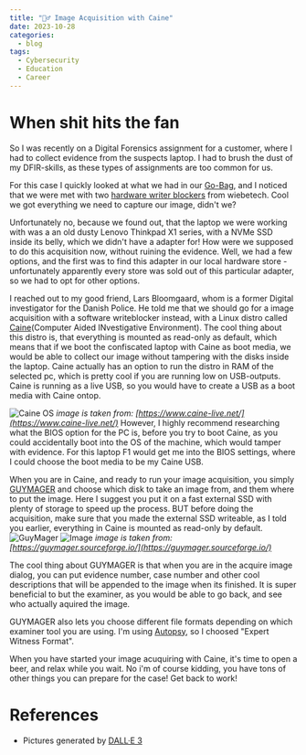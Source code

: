 ```yaml
---
title: "🕵️‍♂️ Image Acquisition with Caine"
date: 2023-10-28
categories:
  - blog
tags:
  - Cybersecurity
  - Education
  - Career
---
```


# When shit hits the fan

So I was recently on a Digital Forensics assignment for a customer, where I had to collect evidence from the suspects laptop. I had to brush the dust of my DFIR-skills, as these types of assignments are too common for us. 

For this case I quickly looked at what we had in our [Go-Bag](https://blog.jonsdocs.org.uk/2022/12/10/a-cyber-security-incident-response-go-bag/), and I noticed that we were met with two [hardware writer blockers](https://wiebetech.com/products/forensic-combodock-v5-5/) from wiebetech. Cool we got everything we need to capture our image, didn't we?

Unfortunately no, because we found out, that the laptop we were working with was a an old dusty Lenovo Thinkpad X1 series, with a NVMe SSD inside its belly, which we didn't have a adapter for! How were we supposed to do this acquisition now, without ruining the evidence. Well, we had a few options, and the first was to find this adapter in our local hardware store - unfortunately apparently every store was sold out of this particular adapter, so we had to opt for other options. 

I reached out to my good friend, Lars Bloomgaard, whom is a former Digital investigator for the Danish Police. He told me that we should go for a image acquisition with a software writeblocker instead, with a Linux distro called [Caine](https://www.caine-live.net/)(Computer Aided INvestigative Environment). The cool thing about this distro is, that everything is mounted as read-only as default, which means that if we boot the confiscated laptop with Caine as boot media, we would be able to collect our image without tampering with the disks inside the laptop. Caine actually has an option to run the distro in RAM of the selected pc, which is pretty cool if you are running low on USB-outputs. Caine is running as a live USB, so you would have to create a USB as a boot media with Caine ontop. 

![Caine OS](/assets/images/caine13.png)
*image is taken from: [https://www.caine-live.net/](https://www.caine-live.net/)*
However, I highly recommend researching what the BIOS option for the PC is, before you try to boot Caine, as you could accidentally boot into the OS of the machine, which would tamper with evidence. For this laptop F1 would get me into the BIOS settings, where I could choose the boot media to be my Caine USB. 

When you are in Caine, and ready to run your image acquisition, you simply [GUYMAGER](https://guymager.sourceforge.io/) and choose which disk to take an image from, and them where to put the image. Here I suggest you put it on a fast external SSD with plenty of storage to speed up the process. BUT before doing the acquisition, make sure that you made the external SSD writeable, as I told you earlier, everything in Caine is mounted as read-only by default. 
![GuyMager](/assets/images/guymager.png)
![Image](/assets/images/acquisitiondialog.png)
*image is taken from: [https://guymager.sourceforge.io/](https://guymager.sourceforge.io/)*

The cool thing about GUYMAGER is that when  you are in the acquire image dialog, you can put evidence number, case number and other cool descriptions that will be appended to the image when its finished. It is super beneficial to but the examiner, as you would be able to go back, and see who actually aquired the image. 

GUYMAGER also lets you choose different file formats depending on which examiner tool you are using. I'm using [Autopsy](https://www.autopsy.com/), so I choosed "Expert Witness Format". 

When you have started your image acuquiring with Caine, it's time to open a beer, and relax while you wait. No i'm of course kidding, you have tons of other things you can prepare for the case! Get back to work!

# References
* Pictures generated by [DALL·E 3](https://www.bing.com/create)